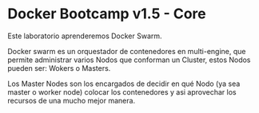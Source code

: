 # Docker Bootcamp v1.5 - Core

Este laboratorio aprenderemos Docker Swarm.

Docker swarm es un orquestador de contenedores en multi-engine, que permite administrar varios Nodos que conforman un Cluster, estos Nodos pueden ser: Wokers o Masters.

Los Master Nodes son los encargados de decidir en qué Nodo (ya sea master o worker node) colocar los contenedores y asi aprovechar los recursos de una mucho mejor manera.

